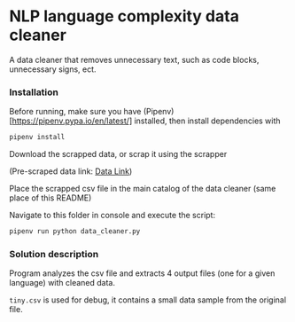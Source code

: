 # NLP language complexity data cleaner

A data cleaner that removes unnecessary text, such as code blocks, unnecessary signs, ect.

### Installation

Before running, make sure you have (Pipenv)[https://pipenv.pypa.io/en/latest/] installed, then install dependencies with

```sh
pipenv install
```

Download the scrapped data, or scrap it using the scrapper

(Pre-scraped data link: [Data Link](https://drive.google.com/uc?export=download&id=1BrTQHTMAvPC54rGmWMs0e_ATTgRD1NFz))

Place the scrapped csv file in the main catalog of the data cleaner (same place of this README)

Navigate to this folder in console and execute the script:

```sh
pipenv run python data_cleaner.py
```

### Solution description

Program analyzes the csv file and extracts 4 output files (one for a given language) with cleaned data.

`tiny.csv` is used for debug, it contains a small data sample from the original file.
